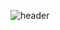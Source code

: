 <!--
**StellarResident/StellarResident** is a ✨ _special_ ✨ repository because its `README.md` (this file) appears on your GitHub profile.

Here are some ideas to get you started:

- 🔭 I’m currently working on ...
- 🌱 I’m currently learning ...
- 👯 I’m looking to collaborate on ...
- 🤔 I’m looking for help with ...
- 💬 Ask me about ...
- 📫 How to reach me: ...
- 😄 Pronouns: ...
- ⚡ Fun fact: ...
-->

![header](https://capsule-render.vercel.app/api?type=waving&color=timeGradient&height=300&section=header&text=𝓢𝓽𝓮𝓵𝓵𝓪𝓻%20𝓡𝓮𝓼𝓲𝓭𝓮𝓷𝓽&fontSize=70)
